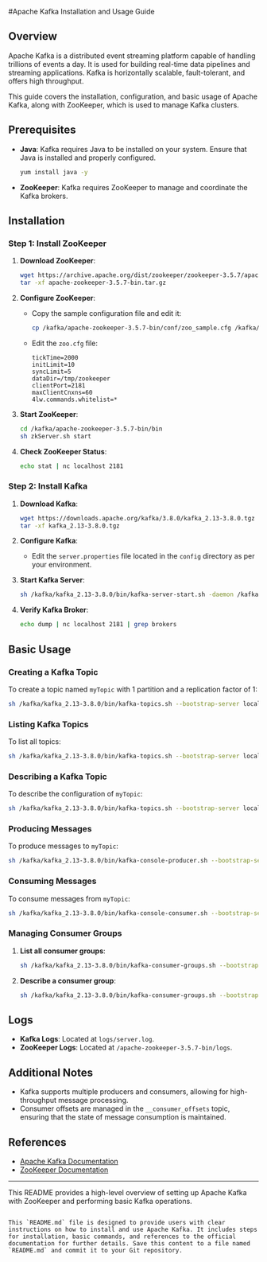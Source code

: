 #Apache Kafka Installation and Usage Guide

## Overview

Apache Kafka is a distributed event streaming platform capable of handling trillions of events a day. It is used for building real-time data pipelines and streaming applications. Kafka is horizontally scalable, fault-tolerant, and offers high throughput.

This guide covers the installation, configuration, and basic usage of Apache Kafka, along with ZooKeeper, which is used to manage Kafka clusters.

## Prerequisites

- **Java**: Kafka requires Java to be installed on your system. Ensure that Java is installed and properly configured.
  
  ```bash
  yum install java -y
  ```

- **ZooKeeper**: Kafka requires ZooKeeper to manage and coordinate the Kafka brokers.

## Installation

### Step 1: Install ZooKeeper

1. **Download ZooKeeper**:
   ```bash
   wget https://archive.apache.org/dist/zookeeper/zookeeper-3.5.7/apache-zookeeper-3.5.7-bin.tar.gz
   tar -xf apache-zookeeper-3.5.7-bin.tar.gz
   ```

2. **Configure ZooKeeper**:
   - Copy the sample configuration file and edit it:
     ```bash
     cp /kafka/apache-zookeeper-3.5.7-bin/conf/zoo_sample.cfg /kafka/apache-zookeeper-3.5.7-bin/conf/zoo.cfg
     ```
   - Edit the `zoo.cfg` file:
     ```plaintext
     tickTime=2000
     initLimit=10
     syncLimit=5
     dataDir=/tmp/zookeeper
     clientPort=2181
     maxClientCnxns=60
     4lw.commands.whitelist=*
     ```

3. **Start ZooKeeper**:
   ```bash
   cd /kafka/apache-zookeeper-3.5.7-bin/bin
   sh zkServer.sh start
   ```

4. **Check ZooKeeper Status**:
   ```bash
   echo stat | nc localhost 2181
   ```

### Step 2: Install Kafka

1. **Download Kafka**:
   ```bash
   wget https://downloads.apache.org/kafka/3.8.0/kafka_2.13-3.8.0.tgz
   tar -xf kafka_2.13-3.8.0.tgz
   ```

2. **Configure Kafka**:
   - Edit the `server.properties` file located in the `config` directory as per your environment.

3. **Start Kafka Server**:
   ```bash
   sh /kafka/kafka_2.13-3.8.0/bin/kafka-server-start.sh -daemon /kafka/kafka_2.13-3.8.0/config/server.properties
   ```

4. **Verify Kafka Broker**:
   ```bash
   echo dump | nc localhost 2181 | grep brokers
   ```

## Basic Usage

### Creating a Kafka Topic

To create a topic named `myTopic` with 1 partition and a replication factor of 1:

```bash
sh /kafka/kafka_2.13-3.8.0/bin/kafka-topics.sh --bootstrap-server localhost:9092 --create --topic myTopic --partitions 1 --replication-factor 1
```

### Listing Kafka Topics

To list all topics:

```bash
sh /kafka/kafka_2.13-3.8.0/bin/kafka-topics.sh --bootstrap-server localhost:9092 --list
```

### Describing a Kafka Topic

To describe the configuration of `myTopic`:

```bash
sh /kafka/kafka_2.13-3.8.0/bin/kafka-topics.sh --bootstrap-server localhost:9092 --describe --topic myTopic
```

### Producing Messages

To produce messages to `myTopic`:

```bash
sh /kafka/kafka_2.13-3.8.0/bin/kafka-console-producer.sh --bootstrap-server localhost:9092 --topic myTopic
```

### Consuming Messages

To consume messages from `myTopic`:

```bash
sh /kafka/kafka_2.13-3.8.0/bin/kafka-console-consumer.sh --bootstrap-server localhost:9092 --topic myTopic --from-beginning
```

### Managing Consumer Groups

1. **List all consumer groups**:
   ```bash
   sh /kafka/kafka_2.13-3.8.0/bin/kafka-consumer-groups.sh --bootstrap-server localhost:9092 --list
   ```

2. **Describe a consumer group**:
   ```bash
   sh /kafka/kafka_2.13-3.8.0/bin/kafka-consumer-groups.sh --bootstrap-server localhost:9092 --describe --group console-consumer-28586
   ```

## Logs

- **Kafka Logs**: Located at `logs/server.log`.
- **ZooKeeper Logs**: Located at `/apache-zookeeper-3.5.7-bin/logs`.

## Additional Notes

- Kafka supports multiple producers and consumers, allowing for high-throughput message processing.
- Consumer offsets are managed in the `__consumer_offsets` topic, ensuring that the state of message consumption is maintained.

## References

- [Apache Kafka Documentation](https://kafka.apache.org/documentation/)
- [ZooKeeper Documentation](https://zookeeper.apache.org/doc/)

---

This README provides a high-level overview of setting up Apache Kafka with ZooKeeper and performing basic Kafka operations.
```

This `README.md` file is designed to provide users with clear instructions on how to install and use Apache Kafka. It includes steps for installation, basic commands, and references to the official documentation for further details. Save this content to a file named `README.md` and commit it to your Git repository.

